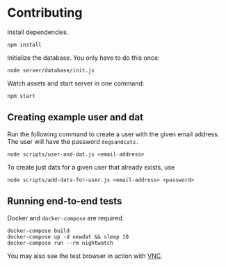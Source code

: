# Contributing

Install dependencies.

```
npm install
```

Initialize the database. You only have to do this once:

```
node server/database/init.js
```

Watch assets and start server in one command:

```
npm start
```

## Creating example user and dat

Run the following command to create a user with the given email address. The
user will have the password `dogsandcats.`

```
node scripts/user-and-dat.js <email-address>
```

To create just dats for a given user that already exists, use
```
node scripts/add-dats-for-user.js <email-address> <password>
```

## Running end-to-end tests

Docker and `docker-compose` are required.

```
docker-compose build
docker-compose up -d newdat && sleep 10
docker-compose run --rm nightwatch
```

You may also see the test browser in action with [VNC](https://github.com/blueimp/nightwatch).
